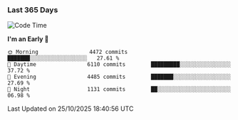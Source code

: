 ### Last 365 Days
<!--START_SECTION:waka-->
![Code Time](http://img.shields.io/badge/Code%20Time-1%2C202%20hrs%2049%20mins-blue)

**I'm an Early 🐤** 

```text
🌞 Morning                4472 commits        ███████░░░░░░░░░░░░░░░░░░   27.61 % 
🌆 Daytime                6110 commits        █████████░░░░░░░░░░░░░░░░   37.72 % 
🌃 Evening                4485 commits        ███████░░░░░░░░░░░░░░░░░░   27.69 % 
🌙 Night                  1131 commits        ██░░░░░░░░░░░░░░░░░░░░░░░   06.98 % 
```



 Last Updated on 25/10/2025 18:40:56 UTC
<!--END_SECTION:waka-->

<!--
**BrianCurliss/BrianCurliss** is a ✨ _special_ ✨ repository because its `README.md` (this file) appears on your GitHub profile.

Here are some ideas to get you started:

- 🔭 I’m currently working on ...
- 🌱 I’m currently learning ...
- 👯 I’m looking to collaborate on ...
- 🤔 I’m looking for help with ...
- 💬 Ask me about ...
- 📫 How to reach me: ...
- 😄 Pronouns: ...
- ⚡ Fun fact: ...
-->

